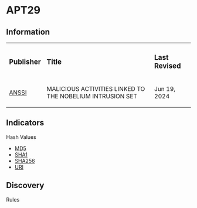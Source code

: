 
# APT29

## Information
<table>
  <tr>
    <td>
      <h3>Publisher</h3>
    </td>
    <td>
      <h3>Title</h3>
    </td>
    <td>
      <h3>Last Revised</h3>
    </td>
  </tr>
  <tr>
    <td>
      <a href="https://www.cert.ssi.gouv.fr/uploads/CERTFR-2024-CTI-006.pdf">ANSSI</a>
    </td>
    <td>
      <p>MALICIOUS ACTIVITIES LINKED TO THE NOBELIUM INTRUSION SET</p>
    </td>
    <td>
      <p>Jun 19, 2024</p>
    </td>
  </tr>
</table>

## Indicators
Hash Values
- <a href="https://github.com/PudgyDragon/IOCs/blob/main/All/APT29/samples.md5">MD5</a>
- <a href="https://github.com/PudgyDragon/IOCs/blob/main/All/APT29/samples.sha1">SHA1</a>
- <a href="https://github.com/PudgyDragon/IOCs/blob/main/All/APT29/samples.sha256">SHA256</a>
- <a href="https://github.com/PudgyDragon/IOCs/blob/main/All/APT29/uri.txt">URI</a>

## Discovery
Rules
